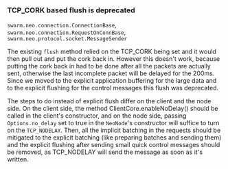 ### TCP_CORK based flush is deprecated

`swarm.neo.connection.ConnectionBase`, `swarm.neo.connection.RequestOnConnBase`,
`swarm.neo.protocol.socket.MessageSender`

The existing `flush` method relied on the TCP_CORK being set and it would then
pull out and put the cork back in.  However this doesn't work, because putting
the cork back in had to be done after all the packets are actually sent,
otherwise the last incomplete packet will be delayed for the 200ms. Since we
moved to the explicit application buffering for the large data and to the
explicit flushing for the control messages this flush was deprecated.

The steps to do instead of explicit flush differ on the client and the node side.
On the client side, the method ClientCore.enableNoDelay() should be called in
the client's constructor, and on the node side, passing `Options.no_delay` set to
true in the `NeoNode`'s constructor will suffice to turn on the `TCP_NODELAY`.
Then, all the implicit batching in the requests should be mitigated to the explicit
batching (like preparing batches and sending them) and the explicit flushing after
sending small quick control messages should be removed, as TCP_NODELAY will send
the message as soon as it's written.
